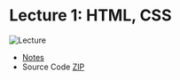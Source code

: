 # Lecture 1: HTML, CSS

![Lecture](https://www.youtube.com/embed/1u2qu-EmIRc)

- [Notes](https://cs50.harvard.edu/web/2018/notes/0/)
- Source Code [ZIP](http://cdn.cs50.net/web/2018/spring/lectures/0/src0.zip)